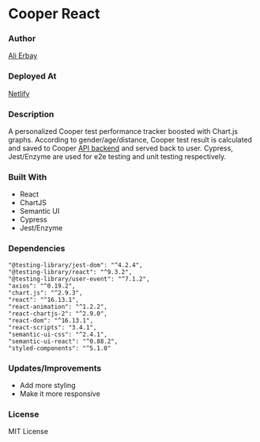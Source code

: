 # Cooper React

### Author
[Ali Erbay](https://github.com/kermit-klein)

### Deployed At

[Netlify](https://frosty-perlman-b731b4.netlify.app/)

### Description

A personalized Cooper test performance tracker boosted with Chart.js graphs. According to gender/age/distance, Cooper test result is calculated and saved to Cooper [API backend](https://github.com/kermit-klein/cooper-rails) and served back to user. Cypress, Jest/Enzyme are used for e2e testing and unit testing respectively.

### Built With

- React
- ChartJS
- Semantic UI
- Cypress
- Jest/Enzyme

### Dependencies

    "@testing-library/jest-dom": "^4.2.4",
    "@testing-library/react": "^9.3.2",
    "@testing-library/user-event": "^7.1.2",
    "axios": "^0.19.2",
    "chart.js": "^2.9.3",
    "react": "^16.13.1",
    "react-animation": "^1.2.2",
    "react-chartjs-2": "^2.9.0",
    "react-dom": "^16.13.1",
    "react-scripts": "3.4.1",
    "semantic-ui-css": "^2.4.1",
    "semantic-ui-react": "^0.88.2",
    "styled-components": "^5.1.0"

### Updates/Improvements
- Add more styling
- Make it more responsive

### License
MIT License
